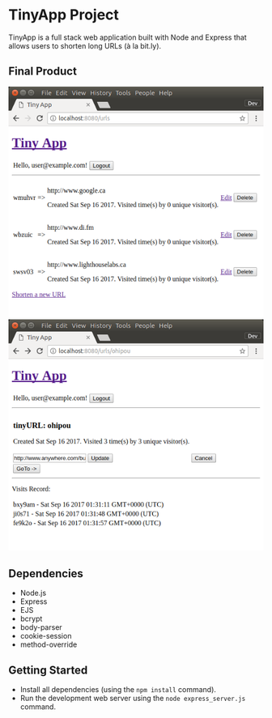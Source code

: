 # TinyApp Project

TinyApp is a full stack web application built with Node and Express that allows users to shorten long URLs (à la bit.ly).

## Final Product

!["tinyURL lists all the URLs you've tinified!"](https://github.com/MattLatimer/tiny-app/blob/master/docs/tinyURL-list.png?raw=true)
!["Keep track of when your link is clicked, and how many different people are clicking!"](https://github.com/MattLatimer/tiny-app/blob/master/docs/tinyURL-show.png?raw=true)

## Dependencies

- Node.js
- Express
- EJS
- bcrypt
- body-parser
- cookie-session
- method-override

## Getting Started

- Install all dependencies (using the `npm install` command).
- Run the development web server using the `node express_server.js` command.